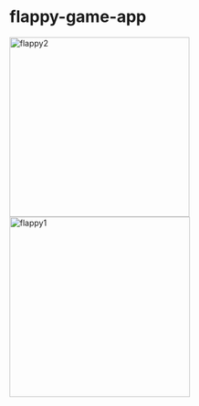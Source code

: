# flappy-game-app
<img width="315" alt="flappy2" src="https://user-images.githubusercontent.com/23663194/126942322-aceecfad-ceb2-409c-aa5d-2dc1c3271b9b.png">
<img width="316" alt="flappy1" src="https://user-images.githubusercontent.com/23663194/126942525-6b00704d-ca41-4839-ac21-6396f286603b.png">
